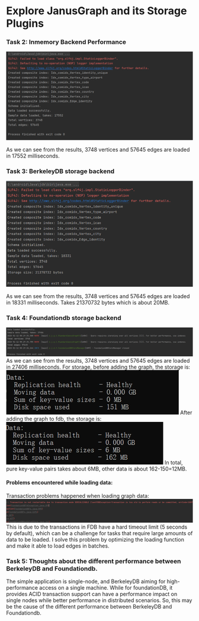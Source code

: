 # Explore JanusGraph and its Storage Plugins

### Task 2: Inmemory Backend Performance
![](screenshots/task2.png)

As we can see from the results, 3748 vertices and 57645 edges are loaded in 17552 milliseconds.
### Task 3: BerkeleyDB storage backend
![](screenshots/task3.png)

As we can see from the results, 3748 vertices and 57645 edges are loaded in 18331 milliseconds. 
Takes 21370732 bytes which is about 20MB.
### Task 4: Foundationdb storage backend
![](screenshots/task4-2.png)
As we can see from the results, 3748 vertices and 57645 edges are loaded in 27406 milliseconds. 
For storage, before adding the graph, the storage is:
![](screenshots/fdb_storage_status1.png)
After adding the graph to fdb, the storage is:
![](screenshots/fdb_storage_status2.png)
In total, pure key-value pairs takes about 6MB, other data is about 162-150=12MB.
#### Problems encountered while loading data:
Transaction problems happened when loading graph data:
![](screenshots/problem1.png)
This is due to the transactions in FDB have a hard timeout limit (5 seconds by default), which can be a challenge for tasks that require large amounts of data to be loaded.
I solve this problem by optimizing the loading function and make it able to load edges in batches.
### Task 5: Thoughts about the different performance between BerkeleyDB and Foundationdb.
The simple application is single-node, and BerkeleyDB aiming for high-performance access on a single machine. 
While for foundationDB, it provides ACID transaction support can have a performance impact on single nodes while better performance in distributed scenarios. 
So, this may be the cause of the different performance between BerkeleyDB and Foundationdb.